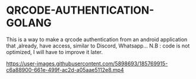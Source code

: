 # QRCODE-AUTHENTICATION-GOLANG
This is a way to make a qrcode authentication from an android application that ,already, have access, similar to Discord, Whatsapp...
N.B : code is not optimized, I will have to improve it later.

https://user-images.githubusercontent.com/5898693/185769915-c6a88900-661e-499f-ac2d-a05aae5112e8.mp4

